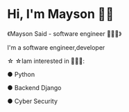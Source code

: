 # Hi, I'm Mayson 👋🏼 

 《Mayson Said - software engineer 👩🏻‍💻》
       
I'm a software engineer,developer

☆ ☆Iam interested in 🙋🏻‍♀️: 

● Python

● Backend Django

● Cyber Security 



